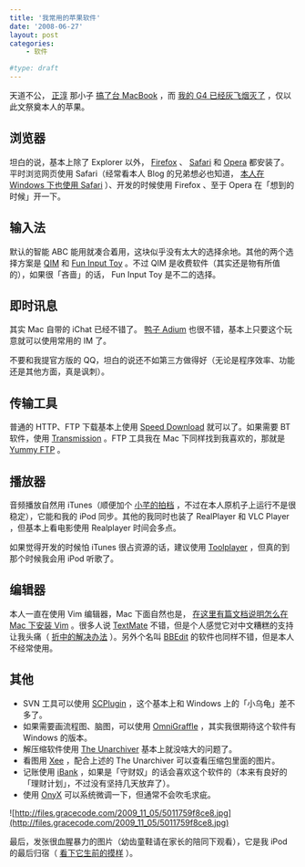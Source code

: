 ```yaml
---
title: '我常用的苹果软件'
date: '2008-06-27'
layout: post
categories:
    - 软件

#type: draft
---
```


天道不公， [正淳](http://www.htmlcssjs.com/blog/)  那小子 [搞了台 MacBook](http://htmlcssjs.com/blog/?p=32)  ，而 [我的 G4 已经灰飞烟灭了]({{site.urls}}/posts/1822/) ，仅以此文祭奠本人的苹果。


## 浏览器

坦白的说，基本上除了 Explorer 以外， [Firefox](http://www.mozilla.com) 、 [Safari](http://www.apple.com/safari)  和  [Opera](http://www.opera.com)  都安装了。平时浏览网页使用 Safari（经常看本人 Blog 的兄弟想必也知道， [本人在 Windows 下也使用 Safari]({{site.urls}}/posts/1149/) ）、开发的时候使用 Firefox 、至于 Opera 在「想到的时候」开一下。


## 输入法

默认的智能 ABC 能用就凑合着用，这块似乎没有太大的选择余地。其他的两个选择方案是  [QIM](http://glider.ismac.cn/RegQIMS.html)  和  [Fun Input Toy](http://fit.coollittlethings.com/)  。不过 QIM 是收费软件（其实还是物有所值的），如果很「吝啬」的话， Fun Input Toy 是不二的选择。


## 即时讯息

其实 Mac 自带的 iChat 已经不错了。 [鸭子 Adium](http://www.adiumx.com/)  也很不错，基本上只要这个玩意就可以使用常用的 IM 了。

不要和我提官方版的 QQ，坦白的说还不如第三方做得好（无论是程序效率、功能还是其他方面，真是讽刺）。


## 传输工具

普通的 HTTP、FTP 下载基本上使用  [Speed Download](http://www.yazsoft.com/)  就可以了。如果需要 BT 软件，使用  [Transmission](http://www.transmissionbt.com/) 。FTP 工具我在 Mac 下同样找到我喜欢的，那就是  [Yummy FTP](http://www.yummysoftware.com)  。


## 播放器

音频播放自然用 iTunes（顺便加个 [小芊的拍档](http://nlyrics.7do.net/) ，不过在本人原机子上运行不是很稳定），它能和我的 iPod 同步。其他的我同时也装了 RealPlayer 和 VLC Player ，但基本上看电影使用 Realplayer 时间会多点。

如果觉得开发的时候怕 iTunes 很占资源的话，建议使用  [Toolplayer](http://www.apple.com/downloads/macosx/audio/toolplayer.html)  ，但真的到那个时候我会用 iPod 听歌了。


## 编辑器

本人一直在使用 Vim 编辑器，Mac 下面自然也是， [在这里有篇文档说明怎么在 Mac 下安装 Vim]({{site.urls}}/posts/1647/)  。很多人说  [TextMate](http://macromates.com/)  不错，但是个人感觉它对中文糟糕的支持让我头痛（ [折中的解决办法](http://otherside.mimijidi.com/entries/cjk-in-textmate/) ）。另外个名叫  [BBEdit](http://www.barebones.com/products/bbedit/)  的软件也同样不错，但是本人不经常使用。


## 其他

* SVN 工具可以使用  [SCPlugin](http://scplugin.tigris.org/)  ，这个基本上和 Windows 上的「小乌龟」差不多了。
* 如果需要画流程图、脑图，可以使用  [OmniGraffle](http://www.omnigroup.com/applications/OmniGraffle/)  ，其实我很期待这个软件有 Windows 的版本。
* 解压缩软件使用  [The Unarchiver](http://wakaba.c3.cx/s/apps/unarchiver.html)  基本上就没啥大的问题了。
* 看图用  [Xee](http://wakaba.c3.cx/s/apps/xee.html) ，配合上述的 The Unarchiver 可以查看压缩包里面的图片。
* 记账使用  [iBank](http://www.iggsoftware.com/ibank/)  ，如果是「守财奴」的话会喜欢这个软件的（本来有良好的「理财计划」，不过没有坚持几天放弃了）。
* 使用  [OnyX](http://www.titanium.free.fr/pgs/english.html)  可以系统微调一下，但通常不会吹毛求疵。


![http://files.gracecode.com/2009_11_05/5011759f8ce8.jpg](http://files.gracecode.com/2009_11_05/5011759f8ce8.jpg)

最后，发张很血腥暴力的图片（幼齿童鞋请在家长的陪同下观看），它是我 iPod 的最后归宿（ [看下它生前的摸样]({{site.urls}}/posts/919/) ）。
